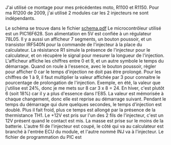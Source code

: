 J'ai utilisé ce montage pour mes précédentes moto, R1100 et R1150. Pour ma R1200 de 2009, j'ai utilisé 2 modules car les 2 injecteurs ne sont indépendants.

Le schéma se trouve dans le fichier [schema.pdf](https://github.com/user-attachments/files/17691398/schema.pdf)
Le microcontrôleur utilisé est un PIC16F628. Son alimentation en 5V est confiée à un régulateur 78L05. Il y a aussi un afficheur 7 segments, un bouton poussoir, et un transistor IRF540N pour la commande de l'injecteur à la place du calculateur. La résistance R1 simule la présence de l'injecteur pour le calculateur, et on récupère le signal pour mesurer la longueur de l'injection.
L'afficheur affiche les chiffres entre 0 et 9, et un autre symbole le temps du démarrage. Quand on roule à l'essence, avec le bouton poussoir, règler pour afficher 0 car le temps d'injection ne doit pas être prolongé. Pour les chiffres de 1 à 9, il faut multiplier la valeur affichée par 3 pour connaitre le pourcentage de prolongation de l'injection. Exemple, en été, la valeur que j'utilise est 24%, donc je me mets sur 8 car 3 x 8 = 24. En hiver, c'est plutôt 6 (soit 18%) car il y a plus d'essence dans l'E85.
La valeur est mémorisée à chaque changement, donc elle est reprise au démarrage suivant.
Pendant le temps du démarrage qui dure quelques secondes, le temps d'injection est doublé. Plus il fait froid, plus ce temps est allongé par la présence de la thermistance TH1.
Le +12V est pris sur l'un des 2 fils de l'injecteur, c'est un 12V présent quand le contact est mis.
La masse est prise sur le moins de la batterie.
L'autre fil de l'injecteur est coupé, le côté qui va au calculateur est branché à l'entrée ECU du module, et l'autre nommé INJ va à l'injecteur.
Le fichier de programmation du PIC est 
